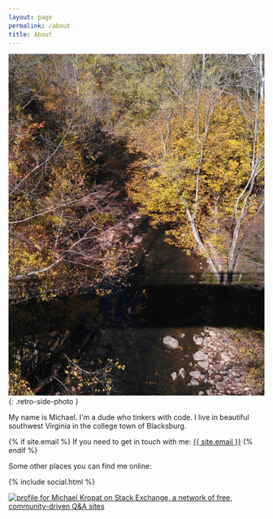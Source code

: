 ```yaml
---
layout: page
permalink: /about
title: About
---
```


![southwest va](/assets/about/sw-va.jpg "Pulaski, Virginia"){: .retro-side-photo } 

My name is Michael. I'm a dude who tinkers with code. I live in beautiful southwest Virginia in the college town of Blacksburg.

{% if site.email %}
If you need to get in touch with me:
<a class="u-email" href="mailto:{{ site.email }}">{{ site.email }}</a>
{% endif %}

Some other places you can find me online:

{% include social.html %}

<a href="http://stackexchange.com/users/13662/michael-kropat"><img src="http://stackexchange.com/users/flair/13662.png" width="208" height="58" alt="profile for Michael Kropat on Stack Exchange, a network of free, community-driven Q&amp;A sites" title="profile for Michael Kropat on Stack Exchange, a network of free, community-driven Q&amp;A sites" /></a>

